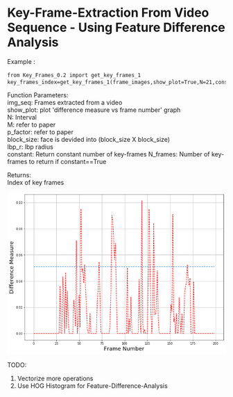 # Key-Frame-Extraction From Video Sequence - Using Feature Difference Analysis

Example :
```
from Key_Frames_0.2 import get_key_frames_1
key_frames_index=get_key_frames_1(frame_images,show_plot=True,N=21,constant=True,N_frames=20)

```  
  
  
    
Function Parameters:    
img_seq: Frames extracted from a video  
show_plot: plot 'difference measure vs frame number' graph  
N: Interval   
M: refer to paper  
p_factor: refer to paper  
block_size: face is devided into (block_size X block_size)  
lbp_r: lbp radius  
constant: Return constant number of key-frames
N_frames: Number of key-frames to return if constant==True
  

Returns:    
Index of key frames    
  

![difference measure vs frame number' graph](https://github.com/SuhailSaify/Key-Frame-Extraction/blob/master/Key_Frame_N_21.png)
  
    
      
TODO:
1. Vectorize more operations
2. Use HOG Histogram for Feature-Difference-Analysis
